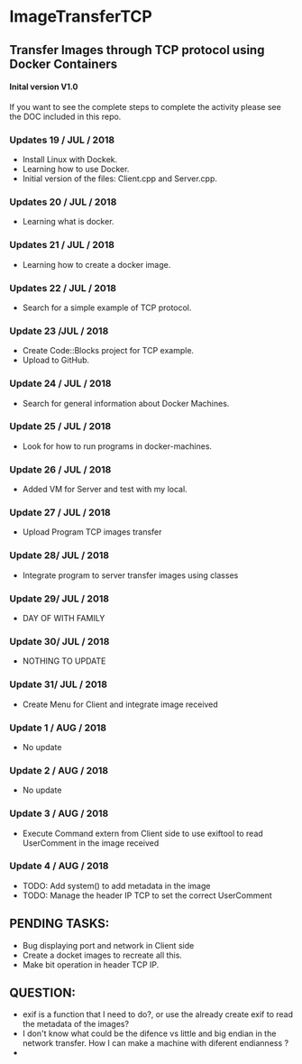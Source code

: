 # ImageTransferTCP
## Transfer Images through TCP protocol using Docker Containers

#### Inital version V1.0

If you want to see the complete steps to complete the activity 
please see the DOC included in this repo.

### Updates 19 / JUL / 2018
- Install Linux with Dockek.
- Learning how to use Docker.
- Initial version of the files: Client.cpp and Server.cpp.

### Updates 20 / JUL / 2018
- Learning what is docker.

### Updates 21 / JUL / 2018
- Learning how to create a docker image.

### Updates 22 / JUL / 2018
- Search for a simple example of TCP protocol.

### Update 23 /JUL / 2018
- Create Code::Blocks project for TCP example.
- Upload to GitHub.

### Update 24 / JUL / 2018
- Search for general information about Docker Machines.

### Update 25 / JUL / 2018
- Look for how to run programs in docker-machines.

### Update 26 / JUL / 2018
- Added VM for Server and test with my local.

### Update 27 / JUL / 2018
- Upload Program TCP images transfer

### Update 28/ JUL / 2018
- Integrate program to server transfer images using classes

### Update 29/ JUL / 2018
- DAY OF WITH FAMILY

### Update 30/ JUL / 2018
- NOTHING TO UPDATE

### Update 31/ JUL / 2018
- Create Menu for Client and integrate image received

### Update 1 / AUG / 2018
- No update

### Update 2 / AUG / 2018
- No update

### Update 3 / AUG / 2018
- Execute Command extern from Client side to use exiftool to read UserComment in the image received

### Update 4 / AUG / 2018
- TODO: Add system() to add metadata in the image
- TODO: Manage the header IP TCP to set the correct UserComment

## PENDING TASKS:
- Bug displaying port and network in Client side
- Create a docket images to recreate all this.
- Make bit operation in header TCP IP.

## QUESTION:
- exif is a function that I need to do?, or use the already create exif to read the metadata of the images?
- I don't know what could be the difence vs little and big endian in the network transfer. How I can make a machine with diferent endianness ?
- 
